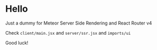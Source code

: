 # Hello

Just a dummy for Meteor Server Side Rendering and React Router v4

Check `client/main.jsx` and `server/ssr.jsx` and `imports/ui`

Good luck!